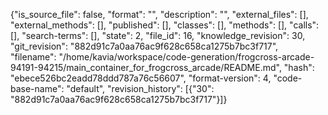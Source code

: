 {"is_source_file": false, "format": "", "description": "", "external_files": [], "external_methods": [], "published": [], "classes": [], "methods": [], "calls": [], "search-terms": [], "state": 2, "file_id": 16, "knowledge_revision": 30, "git_revision": "882d91c7a0aa76ac9f628c658ca1275b7bc3f717", "filename": "/home/kavia/workspace/code-generation/frogcross-arcade-94191-94215/main_container_for_frogcross_arcade/README.md", "hash": "ebece526bc2eadd78ddd787a76c56607", "format-version": 4, "code-base-name": "default", "revision_history": [{"30": "882d91c7a0aa76ac9f628c658ca1275b7bc3f717"}]}